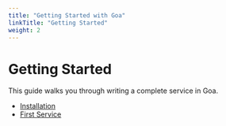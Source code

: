 ```yaml
---
title: "Getting Started with Goa"
linkTitle: "Getting Started"
weight: 2
---
```


# Getting Started

This guide walks you through writing a complete service in Goa.

* [Installation](./1-installation/)
* [First Service](./2-first-service/)